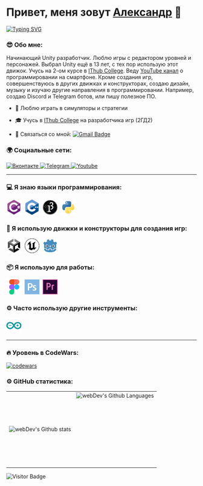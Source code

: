 # Привет, меня зовут [Александр](https://vk.com/kotolazer) 💫
[![Typing SVG](https://readme-typing-svg.herokuapp.com?color=%2336BCF7&lines=Разработчик+игр+на+Unity)](https://git.io/typing-svg)

### 😎 Обо мне:

Начинающий Unity разработчик. Люблю игры с редактором уровней и персонажей. Выбрал Unity ещё в 13 лет, с тех пор использую этот движок. Учусь на 2-ом курсе в [IThub College](https://ithub.ru). Веду [YouTube канал](https://www.youtube.com/g4sasha) о программировании на смартфоне. Кроме создания игр, совершенствуюсь в других движках и конструкторах, создаю дизайн, музыку и изучаю другие направления в программировании. Например, создаю Discord и Telegram ботов, или пишу полезное ПО.

- 🎲 Люблю играть в симуляторы и стратегии

- 🎓 Учусь в [IThub College](https://ithub.ru) на разработчика игр (2ГД2)

- 📮 Связаться со мной: [![Gmail Badge](https://img.shields.io/badge/-Gmail-red?style=flat&logo=Gmail&logoColor=white)](mailto:as.gyach@gmail.com)



### 🌍 Социальные сети:

<div id="badges">
  <a href="https://vk.com/kotolazer" target="_blank">
    <img src="https://cdn-icons-png.flaticon.com/512/145/145813.png" width="40" height="40" alt="Вконтакте"/>
  </a>
  <a href="https://t.me/Kotolazer" target="_blank">
    <img src="https://cdn-icons-png.flaticon.com/512/2111/2111646.png" width="40" height="40" alt="Telegram"/>
  </a>
  <a href="https://www.youtube.com/g4sasha" target="_blank">
    <img src="https://cdn-icons-png.flaticon.com/512/3670/3670147.png" width="40" height="40" alt="Youtube"/>
  </a>
</div>

---

### 💻 Я знаю языки программирования:

<div>
  <img src="https://github.com/devicons/devicon/blob/master/icons/csharp/csharp-original.svg" title="C#" alt="C#" width="40" height="40"/>&nbsp;
  <img src="https://github.com/devicons/devicon/blob/master/icons/cplusplus/cplusplus-original.svg" title="C++" alt="C++" width="40" height="40"/>&nbsp;
  <img src="https://github.com/devicons/devicon/blob/master/icons/processing/processing-original.svg" title="Processing" alt="Processing" width="40" height="40"/>&nbsp;
  <img src="https://github.com/devicons/devicon/blob/master/icons/python/python-original.svg" title="Python" alt="Python" width="40" height="40"/>&nbsp;
</div>

### 🧱 Я использую движки и конструкторы для создания игр:

<div>
  <img src="https://github.com/devicons/devicon/blob/master/icons/unity/unity-original.svg" title="Unity" alt="Unity" width="40" height="40"/>&nbsp;
  <img src="https://github.com/devicons/devicon/blob/master/icons/unrealengine/unrealengine-original.svg" title="Unreal Engine" alt="Unreal Engine" width="40" height="40"/>&nbsp;
  <img src="https://github.com/devicons/devicon/blob/master/icons/godot/godot-original.svg" title="Godot" alt="Godot" width="40" height="40"/>&nbsp;
</div>

### 📦 Я использую для работы:

<div>
  <img src="https://github.com/devicons/devicon/blob/master/icons/figma/figma-original.svg" title="Figma" alt="Figma" width="40" height="40"/>&nbsp;
  <img src="https://github.com/devicons/devicon/blob/master/icons/photoshop/photoshop-plain.svg" title="Photoshop" alt="Photoshop" width="40" height="40"/>&nbsp;
  <img src="https://github.com/devicons/devicon/blob/master/icons/premierepro/premierepro-original.svg" title="Premiere Pro" alt="Premiere Pro" width="40" height="40"/>&nbsp;
</div>

### ⚙ Часто использую другие инструменты:

<div>
  <img src="https://github.com/devicons/devicon/blob/master/icons/arduino/arduino-original.svg" title="Arduino" alt="Arduino" width="40" height="40"/>&nbsp;
</div>

---

### 🔥 Уровень в CodeWars:
[![codewars](https://www.codewars.com/users/g4sasha/badges/large)](https://www.codewars.com/users/g4sasha)

### ⚙️ GitHub статистика:

<table>
  <tr>
    <td>
      <img align="left" src="http://github-readme-streak-stats.herokuapp.com?user=g4sasha&theme=dark&background=202020" alt="webDev's Github stats"/>
    </td>
    <td>
      <img height="195px" align="right" alt="webDev's Github Languages" src="https://github-readme-stats-sigma-five.vercel.app/api/top-langs/?username=g4sasha&layout=compact&theme=react"/>
    </td>
  </tr>
</table>

![Visitor Badge](https://visitor-badge.laobi.icu/badge?page_id=g4sasha)
